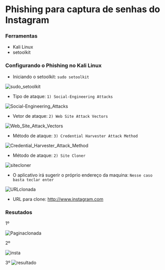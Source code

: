# Phishing para captura de senhas do Instagram

### Ferramentas

- Kali Linux
- setoolkit

### Configurando o Phishing no Kali Linux

- Iniciando o setoolkit: ``` sudo setoolkit ```

![sudo_setoolkit](https://github.com/user-attachments/assets/7445458a-7bba-4ec9-9614-c3fa4f7be13b)

- Tipo de ataque: ``` 1) Social-Engineering Attacks ```

![Social-Engineering_Attacks](https://github.com/user-attachments/assets/83dd417b-002c-43e0-9391-b036535fc99d)
 
- Vetor de ataque: ``` 2) Web Site Attack Vectors ```

![Web_Site_Attack_Vectors](https://github.com/user-attachments/assets/c76de939-b10b-4e6a-9d48-c54e75c31772)

  
- Método de ataque: ``` 3) Credential Harvester Attack Method ```

![Credential_Harvester_Attack_Method](https://github.com/user-attachments/assets/1474479a-3338-4c39-9e5c-0699c0666e54)

- Método de ataque: ``` 2) Site Cloner ```

![sitecloner](https://github.com/user-attachments/assets/d74cacee-55b4-4f44-b84b-05fe83413bf4)
  
- O aplicativo irá sugerir o próprio endereço da maquina: ``` Nesse caso basta teclar enter ```

![URLclonada](https://github.com/user-attachments/assets/04bdb4dd-d7f3-4eaa-809e-17e4072392f6)
 
- URL para clone: http://www.instagram.com

### Resutados
1º

![Paginaclonada](https://github.com/user-attachments/assets/5842b5f6-0379-47a8-acb8-91311d44f641)

2º

![insta](https://github.com/user-attachments/assets/88c24c17-a275-40ae-b502-f603b60dae45)

3º
![resultado](https://github.com/user-attachments/assets/50533748-26c4-4a5e-baa8-a1c716b6df6d)

